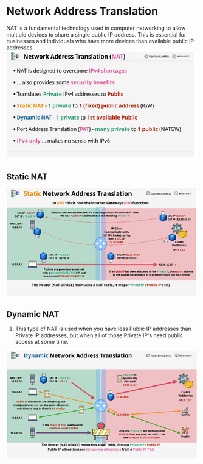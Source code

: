 # Network Address Translation
NAT is a fundamental technology used in computer networking to allow multiple devices to share a single public IP address. This is essential for businesses and individuals who have more devices than available public IP addresses.
![network_17](../assets/network_17.png)
## Static NAT
![network_18](../assets/network_18.png)
## Dynamic NAT
1. This type of NAT is used when you have less Public IP addresses than Private IP addresses, but when all of those Private  IP's need public access at some time.

![network_19](../assets/network_19.png)